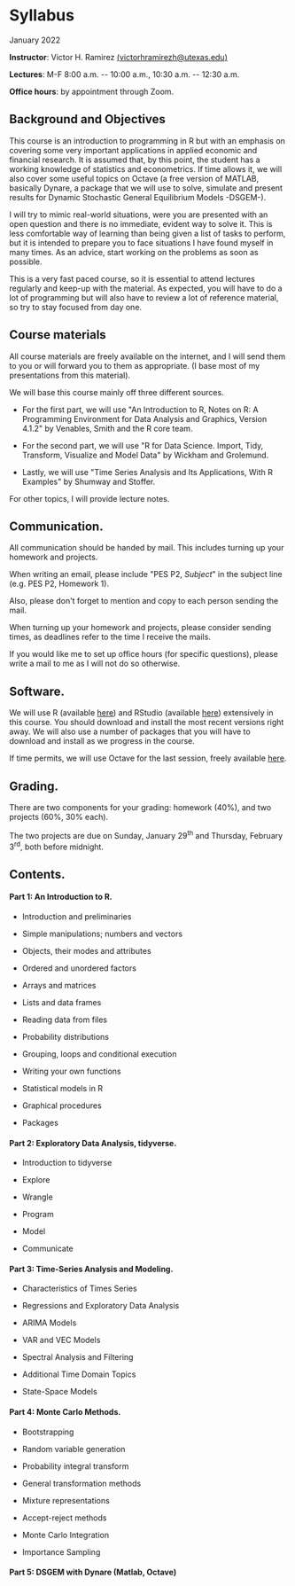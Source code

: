 Syllabus
================
January 2022

**Instructor**: Victor H. Ramirez
[(victorhramirezh@utexas.edu)](mailto:victorhramirezh@utexas.edu)

**Lectures**: M-F 8:00 a.m. -- 10:00 a.m., 10:30 a.m. -- 12:30 a.m.

**Office hours**: by appointment through Zoom.

## Background and Objectives

This course is an introduction to programming in R but with an emphasis
on covering some very important applications in applied economic and
financial research. It is assumed that, by this point, the student has a
working knowledge of statistics and econometrics. If time allows it, we
will also cover some useful topics on Octave (a free version of MATLAB,
basically Dynare, a package that we will use to solve, simulate and
present results for Dynamic Stochastic General Equilibrium Models
-DSGEM-).

I will try to mimic real-world situations, were you are presented with
an open question and there is no immediate, evident way to solve it.
This is less comfortable way of learning than being given a list of
tasks to perform, but it is intended to prepare you to face situations I
have found myself in many times. As an advice, start working on the
problems as soon as possible.

This is a very fast paced course, so it is essential to attend lectures
regularly and keep-up with the material. As expected, you will have to
do a lot of programming but will also have to review a lot of reference
material, so try to stay focused from day one.

## Course materials

All course materials are freely available on the internet, and I will
send them to you or will forward you to them as appropriate. (I base
most of my presentations from this material).

We will base this course mainly off three different sources.

-   For the first part, we will use "An Introduction to R, Notes on R: A
    Programming Environment for Data Analysis and Graphics, Version
    4.1.2" by Venables, Smith and the R core team.

-   For the second part, we will use "R for Data Science. Import, Tidy,
    Transform, Visualize and Model Data" by Wickham and Grolemund.

-   Lastly, we will use "Time Series Analysis and Its Applications, With
    R Examples" by Shumway and Stoffer.

For other topics, I will provide lecture notes.

## Communication.

All communication should be handed by mail. This includes turning up
your homework and projects.

When writing an email, please include "PES P2, *Subject*" in the subject
line (e.g. PES P2, Homework 1).

Also, please don't forget to mention and copy to each person sending the
mail.

When turning up your homework and projects, please consider sending
times, as deadlines refer to the time I receive the mails.

If you would like me to set up office hours (for specific questions),
please write a mail to me as I will not do so otherwise.

## Software.

We will use R (available [here](https://cran.r-project.org/)) and
RStudio (available [here](https://www.rstudio.com/products/rstudio/))
extensively in this course. You should download and install the most
recent versions right away. We will also use a number of packages that
you will have to download and install as we progress in the course.

If time permits, we will use Octave for the last session, freely
available [here](https://www.gnu.org/software/octave/index).

## Grading.

There are two components for your grading: homework (40%), and two
projects (60%, 30% each).

The two projects are due on Sunday, January 29<sup>th</sup> and
Thursday, February 3<sup>rd</sup>, both before midnight.

## Contents.

#### Part 1: An Introduction to R.

-   Introduction and preliminaries

-   Simple manipulations; numbers and vectors

-   Objects, their modes and attributes

-   Ordered and unordered factors

-   Arrays and matrices

-   Lists and data frames

-   Reading data from files

-   Probability distributions

-   Grouping, loops and conditional execution

-   Writing your own functions

-   Statistical models in R

-   Graphical procedures

-   Packages

#### Part 2: Exploratory Data Analysis, tidyverse.

-   Introduction to tidyverse

-   Explore

-   Wrangle

-   Program

-   Model

-   Communicate

#### Part 3: Time-Series Analysis and Modeling.

-   Characteristics of Times Series

-   Regressions and Exploratory Data Analysis

-   ARIMA Models

-   VAR and VEC Models

-   Spectral Analysis and Filtering

-   Additional Time Domain Topics

-   State-Space Models

#### Part 4: Monte Carlo Methods.

-   Bootstrapping

-   Random variable generation

-   Probability integral transform

-   General transformation methods

-   Mixture representations

-   Accept-reject methods

-   Monte Carlo Integration

-   Importance Sampling

#### Part 5: DSGEM with Dynare (Matlab, Octave)
